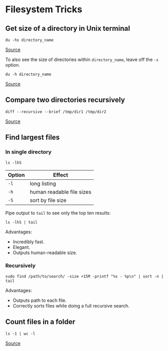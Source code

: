 # Filesystem Tricks

## Get size of a directory in Unix terminal

    du -hs directory_name
    
[Source](http://unix.stackexchange.com/a/3021/138212)

To also see the size of directories within `directory_name`, leave off the `-s` option.

    du -h directory_name

[Source](http://stackoverflow.com/a/16662027/937377)

## Compare two directories recursively 

    diff --recursive --brief /tmp/dir1 /tmp/dir2
    
[Source](http://www.unixtutorial.org/2008/06/how-to-compare-directories-in-unix/)

## Find largest files

### In single directory

    ls -lhS

Option | Effect
-------|---------------------------
`-l`   | long listing
`-h`   | human readable file sizes
`-S`   | sort by file size

Pipe output to `tail` to see only the top ten results:

    ls -lhS | tail

Advantages:

- Incredibly fast.
- Elegant.
- Outputs human-readable size.

### Recursively

    sudo find /path/to/search/ -size +15M -printf "%s - %p\n" | sort -n | tail

Advantages:

- Outputs path to each file.
- Correctly sorts files while doing a full recursive search.

## Count files in a folder

    ls -1 | wc -l

[Source](http://tldp.org/HOWTO/Bash-Prompt-HOWTO/x700.html)
